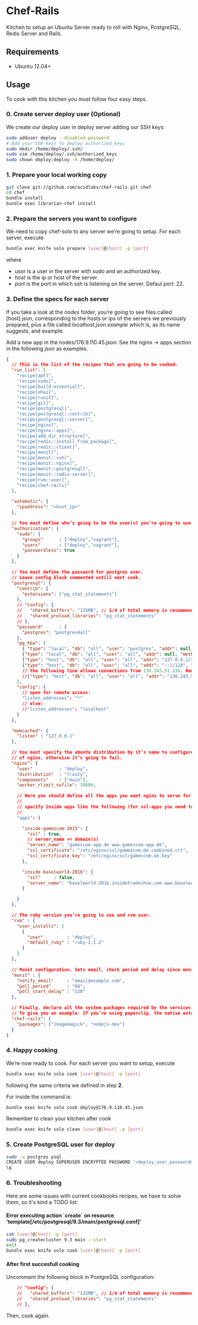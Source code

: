 # Chef-Rails

Kitchen to setup an Ubuntu Server ready to roll with Nginx, PostgreSQL, Redis Server and Rails.

## Requirements

* Ubuntu 12.04+

## Usage

To cook with this kitchen you must follow four easy steps.

### 0. Create server deploy user (Optional)

We create our deploy user in deploy server adding our SSH keys:
```bash
sudo adduser deploy --disabled-password
# Add your SSH keys to deploy authorized_keys
sudo mkdir /home/deploy/.ssh/
sudo vim /home/deploy/.ssh/authorized_keys
sudo chown deploy:deploy -R /home/deploy/
```

### 1. Prepare your local working copy

```bash
git clone git://github.com/acidlabs/chef-rails.git chef
cd chef
bundle install
bundle exec librarian-chef install
```

### 2. Prepare the servers you want to configure

We need to copy chef-solo to any server we’re going to setup. For each server, execute

```bash
bundle exec knife solo prepare [user]@[host] -p [port]
```

where

* *user* is a user in the server with sudo and an authorized key.
* *host* is the ip or host of the server.
* *port* is the port in which ssh is listening on the server. Defaul port: 22.

### 3. Define the specs for each server

If you take a look at the *nodes* folder, you’re going to see files called [host].json, corresponding to the hosts or ips of the servers we previously prepared, plus a file called *localhost.json.example* which is, as its name suggests, and example.

Add a new app in the nodes/176.9.110.45.json: See the nginx -> apps section in the following json as examples.
 
```json
{
  // This is the list of the recipes that are going to be cooked.
  "run_list": [
    "recipe[apt]",
    "recipe[sudo]",
    "recipe[build-essential]",
    "recipe[ohai]",
    "recipe[runit]",
    "recipe[git]",
    "recipe[postgresql]",
    "recipe[postgresql::contrib]",
    "recipe[postgresql::server]",
    "recipe[nginx]",
    "recipe[nginx::apps]",
    "recipe[add_dir_structure]",
    "recipe[redis::install_from_package]",
    "recipe[redis::client]",
    "recipe[monit]",
    "recipe[monit::ssh]",
    "recipe[monit::nginx]",
    "recipe[monit::postgresql]",
    "recipe[monit::redis-server]",
    "recipe[rvm::user]",
    "recipe[chef-rails]"
  ],

  "automatic": {
    "ipaddress": "<host_ip>"
  },

  // You must define who’s going to be the user(s) you’re going to use for deploy.
  "authorization": {
    "sudo": {
      "groups"      : ["deploy","vagrant"],
      "users"       : ["deploy","vagrant"],
      "passwordless": true
    }
  },

  // You must define the password for postgres user.
  // Leave config block commented untill next cook.
  "postgresql": {
    "contrib": {
      "extensions": ["pg_stat_statements"]
    },  
    // "config": {
    //   "shared_buffers": "125MB", // 1/4 of total memory is recommended
    //   "shared_preload_libraries": "pg_stat_statements"
    // },
    "password"      : { 
      "postgres": "postgres4all"
    },  
    "pg_hba": [
      { "type": "local", "db": "all", "user": "postgres", "addr": null, "method": "ident" },
      {"type": "local", "db": "all", "user": "all", "addr": null, "method": "ident"},
      {"type": "host", "db": "all", "user": "all", "addr": "127.0.0.1/32", "method": "md5"},
      {"type": "host", "db": "all", "user": "all", "addr": "::1/128", "method": "md5"}
      // the following line allows connections from 136.243.51.136. Remove it and the comma on the line before
      //{"type": "host", "db": "all", "user": "all", "addr": "136.243.51.136/32", "method": "md5"}
    ],  
    "config": {
      // open for remote access:
      "listen_addresses": "*" 
      // else:
      //"listen_addresses": "localhost"
    }   
  },  

  "memcached": {
    "listen" : "127.0.0.1"
  },

  // You must specify the ubuntu distribution by it’s name to configure the proper version
  // of nginx, otherwise it’s going to fail.
  "nginx": {
    "user"          : "deploy",
    "distribution"  : "trusty",
    "components"    : ["main"],
    "worker_rlimit_nofile": 30000,

    // Here you should define all the apps you want nginx to serve for you in the server.
    //
    // specify inside apps like the following (for ssl-apps you need to put the certicficates into /etc/nginx/ssl manually):
    //
    "apps": {

      "inside-gamescom-2015": {
        "ssl" : true,
        // server_name == domain(s)
        "server_name": "gamescom-app.de www.gamescom-app.de",
        "ssl_certificate": "/etc/nginx/ssl/gamescom.de.combined.crt",
        "ssl_certificate_key": "/etc/nginx/ssl/gamescom.de.key"
      },

      "inside-baselworld-2016": {
        "ssl"     : false,
        "server_name": "baselworld-2016.insidetradeshow.com www.baselworld-2016.insidetradeshow.com bsw.ins1.de"
      }

    }
  },

  // The ruby version you’re going to use and rvm user.
  "rvm" : {
    "user_installs": [
      {
        "user"         : "deploy",
        "default_ruby" : "ruby-2.1.2"
      }
    ]
  },

  // Monit configuration. Sets email, check period and delay since monit service start
  "monit" : {
    "notify_email"     : "email@example.com",
    "poll_period"      : "60",
    "poll_start_delay" : "120"
  },

  // Finally, declare all the system packages required by the services and gems you’re using in your apps.
  // To give you an example: If you’re using paperclip, the native extensions compilation will fail unless you have installed imagemagick declared below.
  "chef-rails": {
    "packages": ["imagemagick", "nodejs-dev"]
  }
}
```

### 4. Happy cooking

We’re now ready to cook. For each server you want to setup, execute

```bash
bundle exec knife solo cook [user]@[host] -p [port]
```

following the same criteria we defined in step **2**.

For inside the command is:

```bash
bundle exec knife solo cook deploy@176.9.110.45.json
```

Remember to clean your kitchen after cook

```bash
bundle exec knife solo clean [user]@[host] -p [port]
```

### 5. Create PostgreSQL user for deploy

```bash
sudo -u postgres psql
CREATE USER deploy SUPERUSER ENCRYPTED PASSWORD '<deploy_user_password>';
\q
```

### 6. Troubleshooting

Here are some issues with current cookbooks recipes, we have to solve them, so it's kind a TODO list:

#### Error executing action \`create\` on resource 'template[/etc/postgresql/9.3/main/postgresql.conf]'

```bash
ssh [user]@[host] -p [port]
sudo pg_createcluster 9.3 main --start
exit
bundle exec knife solo cook [user]@[host] -p [port]
```

#### After first succesfull cooking

Uncomment the following block in PostgreSQL configuration:

```json
    // "config": {
    //   "shared_buffers": "125MB", // 1/4 of total memory is recommended
    //   "shared_preload_libraries": "pg_stat_statements"
    // },
```

Then, cook again.
